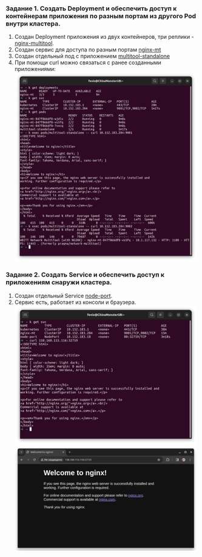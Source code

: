 ### Задание 1. Создать Deployment и обеспечить доступ к контейнерам приложения по разным портам из другого Pod внутри кластера.  
1. Создан Deployment приложения из двух контейнеров, три реплики - [nginx-multitool](deployments/nginx-multitool.yaml).  
2. Создан сервис для доступа по разным портам [nginx-mt](services/nginx-multitool.yaml)  
3. Создан отдельный под с приложением [multitool-standalone](pods/multitool.yaml)  
4. При помощи curl можно связаться с ранее созданными приложениями:  
![pod-services](img/kuber04_01.png)  

### Задание 2. Создать Service и обеспечить доступ к приложениям снаружи кластера.  
1. Создан отдельный Service [node-port](services/node-port.yaml).  
2. Сервис есть, работает из консоли и браузера.  
![node-port](img/kuber04_02.png)  
![node-port](img/kuber04_03.png)  
